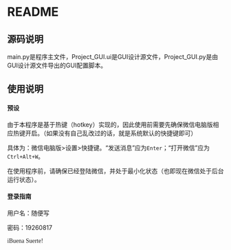 # README
## 源码说明
  main.py是程序主文件，Project_GUI.ui是GUI设计源文件，Project_GUI.py是由GUI设计源文件导出的GUI配置脚本。
## 使用说明
#### 预设
  由于本程序是基于热键（hotkey）实现的，因此使用前需要先确保微信电脑版相应热键开启。（如果没有自己乱改过的话，就是系统默认的快捷键即可）
  
  具体为：微信电脑版>设置>快捷键。“发送消息”应为`Enter`；“打开微信”应为`Ctrl+Alt+W`。
  
  在使用程序前，请确保已经登陆微信，并处于最小化状态（也即现在微信处于后台运行状态）。
#### 登录指南
  用户名：随便写
  
  密码：19260817
  
  
<font face="Old English Text MT">iBuena Suerte!</font>
